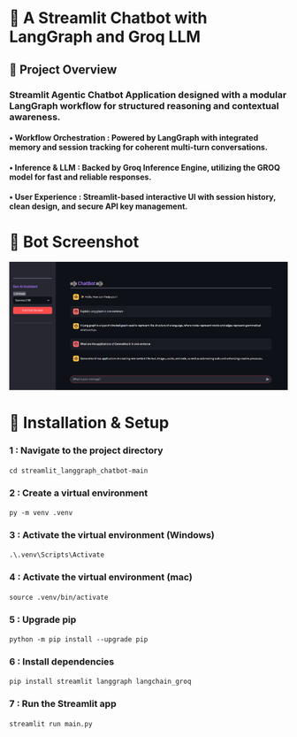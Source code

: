 # 🤖 A Streamlit Chatbot with LangGraph and Groq LLM


## 📌 Project Overview

### Streamlit Agentic Chatbot Application designed with a modular LangGraph workflow for structured reasoning and contextual awareness.

#### **•** Workflow Orchestration : Powered by LangGraph with integrated memory and session tracking for coherent multi-turn conversations.

#### **•** Inference & LLM :  Backed by Groq Inference Engine, utilizing the GROQ model for fast and reliable responses.

#### **•** User Experience : Streamlit-based interactive UI with session history, clean design, and secure API key management.

# 📸 Bot Screenshot

<p align="center">
  <img src="chat_bot.png" alt="Chatbot Demo" width="1000"/>
</p>

# 🚀 Installation & Setup

### 1 : Navigate to the project directory
```cd streamlit_langgraph_chatbot-main```

### 2 : Create a virtual environment
```py -m venv .venv```

### 3 : Activate the virtual environment (Windows)
```.\.venv\Scripts\Activate```

### 4 : Activate the virtual environment (mac)
```source .venv/bin/activate```

### 5 : Upgrade pip
```python -m pip install --upgrade pip```

### 6 : Install dependencies
```pip install streamlit langgraph langchain_groq```

### 7 : Run the Streamlit app
```streamlit run main.py```

